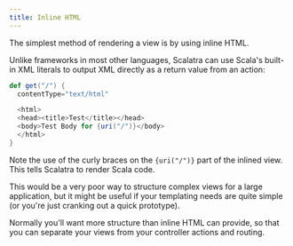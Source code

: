 ```yaml
---
title: Inline HTML
---
```


The simplest method of rendering a view is by using inline HTML.

Unlike frameworks in most other languages, Scalatra can use Scala's built-in
XML literals to output XML directly as a return value from an action:

```scala
def get("/") {
  contentType="text/html"

  <html>
  <head><title>Test</title></head>
  <body>Test Body for {uri("/")}</body>
  </html>
}
```

Note the use of the curly braces on the `{uri("/")}` part of the inlined view.
This tells Scalatra to render Scala code.

This would be a very poor way to structure complex views for a large application, but it might
be useful if your templating needs are quite simple (or you're just cranking out a quick prototype).

Normally you'll want more structure than inline HTML can provide, so that you can separate
your views from your controller actions and routing.
